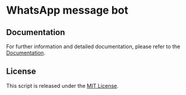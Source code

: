 # WhatsApp message bot

## Documentation

For further information and detailed documentation, please refer to the [Documentation](https://docs.arduinodenis.com/github/diverse-coding-projects/diverse-coding-projects/whatsapp-message-bot).

## License

This script is released under the [MIT License](LICENSE).
